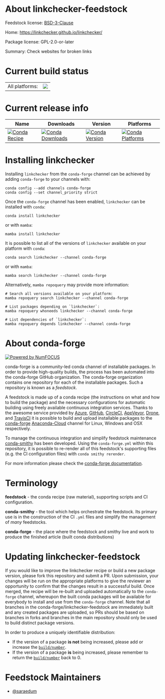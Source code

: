 About linkchecker-feedstock
===========================

Feedstock license: [BSD-3-Clause](https://github.com/conda-forge/linkchecker-feedstock/blob/main/LICENSE.txt)

Home: https://linkchecker.github.io/linkchecker/

Package license: GPL-2.0-or-later

Summary: Check websites for broken links

Current build status
====================


<table><tr><td>All platforms:</td>
    <td>
      <a href="https://dev.azure.com/conda-forge/feedstock-builds/_build/latest?definitionId=18231&branchName=main">
        <img src="https://dev.azure.com/conda-forge/feedstock-builds/_apis/build/status/linkchecker-feedstock?branchName=main">
      </a>
    </td>
  </tr>
</table>

Current release info
====================

| Name | Downloads | Version | Platforms |
| --- | --- | --- | --- |
| [![Conda Recipe](https://img.shields.io/badge/recipe-linkchecker-green.svg)](https://anaconda.org/conda-forge/linkchecker) | [![Conda Downloads](https://img.shields.io/conda/dn/conda-forge/linkchecker.svg)](https://anaconda.org/conda-forge/linkchecker) | [![Conda Version](https://img.shields.io/conda/vn/conda-forge/linkchecker.svg)](https://anaconda.org/conda-forge/linkchecker) | [![Conda Platforms](https://img.shields.io/conda/pn/conda-forge/linkchecker.svg)](https://anaconda.org/conda-forge/linkchecker) |

Installing linkchecker
======================

Installing `linkchecker` from the `conda-forge` channel can be achieved by adding `conda-forge` to your channels with:

```
conda config --add channels conda-forge
conda config --set channel_priority strict
```

Once the `conda-forge` channel has been enabled, `linkchecker` can be installed with `conda`:

```
conda install linkchecker
```

or with `mamba`:

```
mamba install linkchecker
```

It is possible to list all of the versions of `linkchecker` available on your platform with `conda`:

```
conda search linkchecker --channel conda-forge
```

or with `mamba`:

```
mamba search linkchecker --channel conda-forge
```

Alternatively, `mamba repoquery` may provide more information:

```
# Search all versions available on your platform:
mamba repoquery search linkchecker --channel conda-forge

# List packages depending on `linkchecker`:
mamba repoquery whoneeds linkchecker --channel conda-forge

# List dependencies of `linkchecker`:
mamba repoquery depends linkchecker --channel conda-forge
```


About conda-forge
=================

[![Powered by
NumFOCUS](https://img.shields.io/badge/powered%20by-NumFOCUS-orange.svg?style=flat&colorA=E1523D&colorB=007D8A)](https://numfocus.org)

conda-forge is a community-led conda channel of installable packages.
In order to provide high-quality builds, the process has been automated into the
conda-forge GitHub organization. The conda-forge organization contains one repository
for each of the installable packages. Such a repository is known as a *feedstock*.

A feedstock is made up of a conda recipe (the instructions on what and how to build
the package) and the necessary configurations for automatic building using freely
available continuous integration services. Thanks to the awesome service provided by
[Azure](https://azure.microsoft.com/en-us/services/devops/), [GitHub](https://github.com/),
[CircleCI](https://circleci.com/), [AppVeyor](https://www.appveyor.com/),
[Drone](https://cloud.drone.io/welcome), and [TravisCI](https://travis-ci.com/)
it is possible to build and upload installable packages to the
[conda-forge](https://anaconda.org/conda-forge) [Anaconda-Cloud](https://anaconda.org/)
channel for Linux, Windows and OSX respectively.

To manage the continuous integration and simplify feedstock maintenance
[conda-smithy](https://github.com/conda-forge/conda-smithy) has been developed.
Using the ``conda-forge.yml`` within this repository, it is possible to re-render all of
this feedstock's supporting files (e.g. the CI configuration files) with ``conda smithy rerender``.

For more information please check the [conda-forge documentation](https://conda-forge.org/docs/).

Terminology
===========

**feedstock** - the conda recipe (raw material), supporting scripts and CI configuration.

**conda-smithy** - the tool which helps orchestrate the feedstock.
                   Its primary use is in the construction of the CI ``.yml`` files
                   and simplify the management of *many* feedstocks.

**conda-forge** - the place where the feedstock and smithy live and work to
                  produce the finished article (built conda distributions)


Updating linkchecker-feedstock
==============================

If you would like to improve the linkchecker recipe or build a new
package version, please fork this repository and submit a PR. Upon submission,
your changes will be run on the appropriate platforms to give the reviewer an
opportunity to confirm that the changes result in a successful build. Once
merged, the recipe will be re-built and uploaded automatically to the
`conda-forge` channel, whereupon the built conda packages will be available for
everybody to install and use from the `conda-forge` channel.
Note that all branches in the conda-forge/linkchecker-feedstock are
immediately built and any created packages are uploaded, so PRs should be based
on branches in forks and branches in the main repository should only be used to
build distinct package versions.

In order to produce a uniquely identifiable distribution:
 * If the version of a package **is not** being increased, please add or increase
   the [``build/number``](https://docs.conda.io/projects/conda-build/en/latest/resources/define-metadata.html#build-number-and-string).
 * If the version of a package **is** being increased, please remember to return
   the [``build/number``](https://docs.conda.io/projects/conda-build/en/latest/resources/define-metadata.html#build-number-and-string)
   back to 0.

Feedstock Maintainers
=====================

* [@saraedum](https://github.com/saraedum/)


